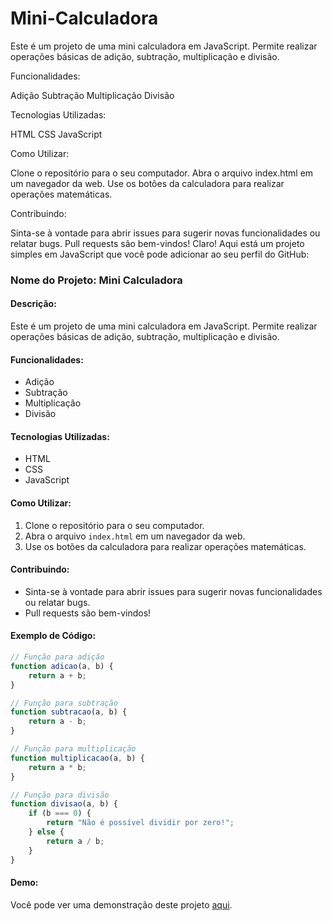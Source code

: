 # Mini-Calculadora
Este é um projeto de uma mini calculadora em JavaScript. Permite realizar operações básicas de adição, subtração, multiplicação e divisão.


Funcionalidades:

Adição
Subtração
Multiplicação
Divisão


Tecnologias Utilizadas:

HTML
CSS
JavaScript


Como Utilizar: 

Clone o repositório para o seu computador.
Abra o arquivo index.html em um navegador da web.
Use os botões da calculadora para realizar operações matemáticas.


Contribuindo: 

Sinta-se à vontade para abrir issues para sugerir novas funcionalidades ou relatar bugs.
Pull requests são bem-vindos!
Claro! Aqui está um projeto simples em JavaScript que você pode adicionar ao seu perfil do GitHub:

### Nome do Projeto: Mini Calculadora

#### Descrição:
Este é um projeto de uma mini calculadora em JavaScript. Permite realizar operações básicas de adição, subtração, multiplicação e divisão.

#### Funcionalidades:
- Adição
- Subtração
- Multiplicação
- Divisão

#### Tecnologias Utilizadas:
- HTML
- CSS
- JavaScript

#### Como Utilizar:
1. Clone o repositório para o seu computador.
2. Abra o arquivo `index.html` em um navegador da web.
3. Use os botões da calculadora para realizar operações matemáticas.

#### Contribuindo:
- Sinta-se à vontade para abrir issues para sugerir novas funcionalidades ou relatar bugs.
- Pull requests são bem-vindos!

#### Exemplo de Código:
```javascript
// Função para adição
function adicao(a, b) {
    return a + b;
}

// Função para subtração
function subtracao(a, b) {
    return a - b;
}

// Função para multiplicação
function multiplicacao(a, b) {
    return a * b;
}

// Função para divisão
function divisao(a, b) {
    if (b === 0) {
        return "Não é possível dividir por zero!";
    } else {
        return a / b;
    }
}
```

#### Demo:
Você pode ver uma demonstração deste projeto [aqui](#).


